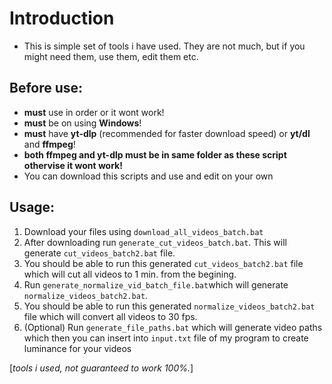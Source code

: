 # Introduction
- This is simple set of tools i have used. They are not much, but if you might need them, use them, edit them etc.

## Before use:

- **must** use in order or it wont work!
- **must** be on using **Windows**!
- **must** have **yt-dlp** (recommended for faster download speed) or **yt/dl** and **ffmpeg**!
- **both ffmpeg and yt-dlp must be in same folder as these script othervise it wont work!**
- You can download this scripts and use and edit on your own

## Usage:

 1. Download your files using `download_all_videos_batch.bat`
 2. After downloading run `generate_cut_videos_batch.bat`. This will generate `cut_videos_batch2.bat` file.
 3. You should be able to run this generated `cut_videos_batch2.bat` file which will cut all videos to 1 min. from the begining.
 4. Run `generate_normalize_vid_batch_file.bat`which will generate `normalize_videos_batch2.bat`.
 5. You should be able to run this generated `normalize_videos_batch2.bat` file which will convert all videos to 30 fps.
 6. (Optional) Run `generate_file_paths.bat` which will generate video paths which then you can insert into `input.txt` file of my program to create luminance for your videos

[*tools i used, not guaranteed to work 100%.*]
